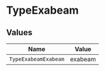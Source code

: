 # TypeExabeam


## Values

| Name                 | Value                |
| -------------------- | -------------------- |
| `TypeExabeamExabeam` | exabeam              |